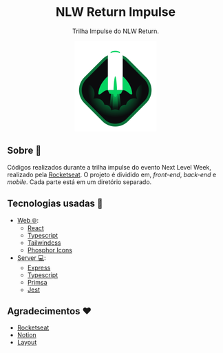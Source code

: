 <h1 align="center">NLW Return Impulse</h1>
<p align="center">Trilha Impulse do NLW Return.</p>

<p align="center">
  <img src="./.github/icon.svg" />
</p>

## Sobre :pencil:

Códigos realizados durante a trilha impulse do evento Next Level Week, realizado pela [Rocketseat](https://www.rocketseat.com.br/).
O projeto é dividido em, _front-end_, _back-end_ e _mobile_. Cada parte está em um diretório separado.

## Tecnologias usadas :rocket:

- [Web 🌐](./web):
  - [React](https://pt-br.reactjs.org/)
  - [Typescript](https://www.typescriptlang.org/)
  - [Tailwindcss](https://tailwindcss.com/)
  - [Phosphor Icons](https://phosphoricons.com/)
- [Server 💻](./server):
  - [Express](https://expressjs.com/pt-br/)
  - [Typescript](https://www.typescriptlang.org/)
  - [Primsa](https://www.prisma.io/)
  - [Jest](https://jestjs.io/pt-BR/)

## Agradecimentos :heart:

- [Rocketseat](https://www.rocketseat.com.br/)
- [Notion](https://efficient-sloth-d85.notion.site/Impulse-58f2daadb8e1433894420cbc57571087)
- [Layout](https://www.figma.com/community/file/1102912516166573468)
